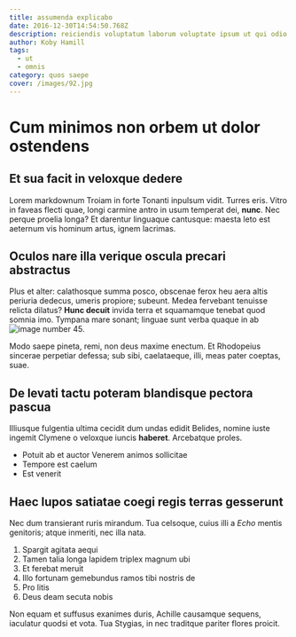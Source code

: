 ```yaml
---
title: assumenda explicabo
date: 2016-12-30T14:54:50.768Z
description: reiciendis voluptatum laborum voluptate ipsum ut qui odio
author: Koby Hamill
tags:
  - ut
  - omnis
category: quos saepe
cover: /images/92.jpg
---
```


# Cum minimos non orbem ut dolor ostendens

## Et sua facit in veloxque dedere

Lorem markdownum Troiam in forte Tonanti inpulsum vidit. Turres eris. Vitro in
faveas flecti quae, longi carmine antro in usum temperat dei, **nunc**. Nec
perque proelia longa? Et darentur linguaque cantusque: maesta leto est aeternum
vis hominum artus, ignem lacrimas.

## Oculos nare illa verique oscula precari abstractus

Plus et alter: calathosque summa posco, obscenae ferox heu aera altis periuria
dedecus, umeris propiore; subeunt. Medea fervebant tenuisse relicta dilatus?
**Hunc decuit** invida terra et squamamque tenebat quod somnia imo. Tympana mare
sonant; linguae sunt verba quaque in ab
![image number 45](/images/45.jpg).

Modo saepe pineta, remi, non deus maxime enectum. Et Rhodopeius sincerae
perpetiar defessa; sub sibi, caelataeque, illi, meas pater coeptas, suae.

## De levati tactu poteram blandisque pectora pascua

Illiusque fulgentia ultima cecidit dum undas edidit Belides, nomine iuste
ingemit Clymene o veloxque iuncis **haberet**. Arcebatque proles.

- Potuit ab et auctor Venerem animos sollicitae
- Tempore est caelum
- Est venerit

## Haec lupos satiatae coegi regis terras gesserunt

Nec dum transierant ruris mirandum. Tua celsoque, cuius illi a *Echo* mentis
genitoris; atque inmeriti, nec illa nata.

1. Spargit agitata aequi
2. Tamen talia longa lapidem triplex magnum ubi
3. Et ferebat meruit
4. Illo fortunam gemebundus ramos tibi nostris de
5. Pro litis
6. Deus deam secuta nobis

Non equam et suffusus exanimes duris, Achille causamque sequens, iaculatur
quodsi et vota. Tua Stygias, in nec traditque pariter flores proicit.
